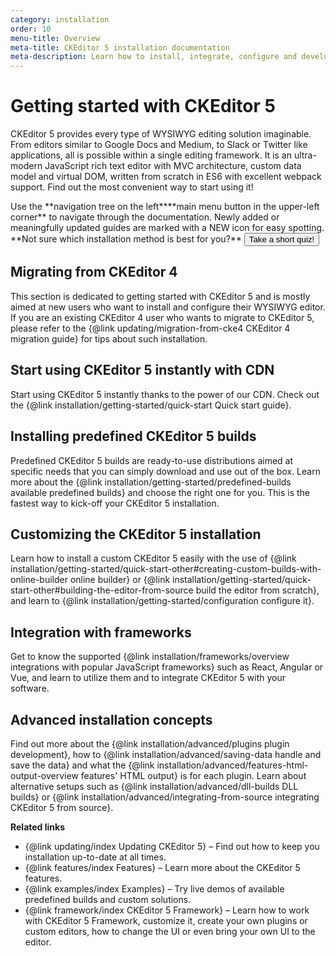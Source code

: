 ```yaml
---
category: installation
order: 10
menu-title: Overview
meta-title: CKEditor 5 installation documentation
meta-description: Learn how to install, integrate, configure and develop CKEditor 5. Browse through API documentation and online samples.
---
```


# Getting started with CKEditor 5

CKEditor 5 provides every type of WYSIWYG editing solution imaginable. From editors similar to Google Docs and Medium, to Slack or Twitter like applications, all is possible within a single editing framework. It is an ultra-modern JavaScript rich text editor with MVC architecture, custom data model and virtual DOM, written from scratch in ES6 with excellent webpack support. Find out the most convenient way to start using it!

<info-box>
	Use the <span class="navigation-hint_desktop">**navigation tree on the left**</span><span class="navigation-hint_mobile">**main menu button in the upper-left corner**</span> to navigate through the documentation. Newly added or meaningfully updated guides are marked with a <span class="tree__item__badge tree__item__badge_new">NEW</span> icon for easy spotting.
</info-box>

<info-box>
	**Not sure which installation method is best for you?** <button type="button" class="quiz-button quiz-button_start">Take a short quiz!</button>
</info-box>

## Migrating from CKEditor 4

This section is dedicated to getting started with CKEditor 5 and is mostly aimed at new users who want to install and configure their WYSIWYG editor. If you are an existing CKEditor 4 user who wants to migrate to CKEditor 5, please refer to the {@link updating/migration-from-cke4 CKEditor 4 migration guide} for tips about such installation.

## Start using CKEditor 5 instantly with CDN

Start using CKEditor 5 instantly thanks to the power of our CDN. Check out the {@link installation/getting-started/quick-start Quick start guide}.

## Installing predefined CKEditor 5 builds

Predefined CKEditor 5 builds are ready-to-use distributions aimed at specific needs that you can simply download and use out of the box. Learn more about the {@link installation/getting-started/predefined-builds available predefined builds} and choose the right one for you. This is the fastest way to kick-off your CKEditor 5 installation.

## Customizing the CKEditor 5 installation

Learn how to install a custom CKEditor 5 easily with the use of {@link installation/getting-started/quick-start-other#creating-custom-builds-with-online-builder online builder} or {@link installation/getting-started/quick-start-other#building-the-editor-from-source build the editor from scratch}, and learn to {@link installation/getting-started/configuration configure it}.

## Integration with frameworks

Get to know the supported {@link installation/frameworks/overview integrations with popular JavaScript frameworks} such as React, Angular or Vue, and learn to utilize them and to integrate CKEditor 5 with your software.

## Advanced installation concepts

Find out more about the {@link installation/advanced/plugins plugin development}, how to {@link installation/advanced/saving-data handle and save the data} and what the {@link installation/advanced/features-html-output-overview features' HTML output} is for each plugin. Learn about alternative setups such as {@link installation/advanced/dll-builds DLL builds} or {@link installation/advanced/integrating-from-source integrating CKEditor 5 from source}.

**Related links**

 * {@link updating/index Updating CKEditor 5} &ndash; Find out how to keep you installation up-to-date at all times.
 * {@link features/index Features} &ndash; Learn more about the CKEditor 5 features.
 * {@link examples/index Examples} &ndash; Try live demos of available predefined builds and custom solutions.
 * {@link framework/index CKEditor 5 Framework} &ndash; Learn how to work with CKEditor 5 Framework, customize it, create your own plugins or custom editors, how to change the UI or even bring your own UI to the editor.

<script type="text/javascript">
	const QUIZ_DEFAULT_HEADER = 'Installation method quiz';
	const QUIZ_RESOLUTION_BUTTON_DEFINITIONS = [
		{
			classes: [ 'quiz-button', 'quiz-button_restart' ],
			text: 'Restart the quiz',
			navigateToPaneId: 'quiz-question-usingCDN'
		}
	];
	const QUIZ_PANE_DEFINITIONS = {
		// This pane is not rendered. This definition is for the button click handlers to work properly only.
		'quiz-start': {
			buttons: [
				{
					classes: [ 'quiz-button', 'quiz-button_start' ],
					text: 'Take a short quiz',
					navigateToPaneId: 'quiz-question-usingCDN',
				}
			]
		},

		// ------------------------------ Questions -----------------------------------------------

		'quiz-question-usingCDN': {
			content: 'Do you need an immediate pre-made solution?',
			hint: 'CKEditor 5 can be instantly run from <a href="#start-using-ckeditor-5-instantly-with-cdn">CDN</a> providing working editor in seconds. This is the fastest way to start.',
			buttons: [
				getDecisionButtonDefinition( true, 'quiz-resolution-usingCDN' ),
				getDecisionButtonDefinition( false, 'quiz-question-usingBuilds' ),
			]
		},

		'quiz-question-usingBuilds': {
			content: 'Do you need a working, out-of-the box solution?',
			hint: 'CKEditor 5 comes with ready-to-use <a href="#installing-predefined-ckeditor-5-builds">predefined builds</a> that offer working solutions for different use cases. This is a quick way to start.',
			buttons: [
				getDecisionButtonDefinition( true, 'quiz-resolution-usingBuilds' ),
				getDecisionButtonDefinition( false, 'quiz-question-onlineBuilder' ),
			]
		},

		'quiz-question-onlineBuilder': {
			content: 'Do you need a ready-to-use, custom solution?',
			hint: 'CKEditor 5 online builder allows users to create a downloadable working copy with custom set of features. This is the easiest way to prepare a custom editor',
			buttons: [
				getDecisionButtonDefinition( true, 'quiz-resolution-onlineBuilder' ),
				getDecisionButtonDefinition( false, 'quiz-question-fromSource' ),
			]
		},

		'quiz-question-fromSource': {
			content: 'Do you want to configure your own custom-tailored installation?',
			hint: 'Building CKEditor 5 from source allows you to fully control the building process and every aspect of the final editor.',
			buttons: [
				getDecisionButtonDefinition( true, 'quiz-resolution-fromSource' ),
				getDecisionButtonDefinition( false, 'quiz-question-usingFrameworks' ),
			]
		},

		'quiz-question-usingFrameworks': {
			content: 'Do you want to integrate CKEditor into an existing React, Vue.js or Angular project?',
			hint: 'CKEditor 5 comes with ready-to-use <a href="#integration-with-frameworks">adapters</a> for popular frontend frameworks. You can use them to quickly bootstrap your project.',
			buttons: [
				getDecisionButtonDefinition( true, 'quiz-resolution-usingFrameworks' ),
				getDecisionButtonDefinition( false, 'quiz-question-usingDLL' ),
			]
		},

		'quiz-question-usingDLL': {
			content: 'Do you want to design and maintain your installation without the need to recompile each time on update?',
			hint: 'CKEditor 5 DLL build allows adding plugins to an editor build without having to rebuild the build itself.',
			buttons: [
				getDecisionButtonDefinition( true, 'quiz-resolution-usingDLL' ),
				getDecisionButtonDefinition( false, 'quiz-question-migrateFromV4' ),
			]
		},

		'quiz-question-migrateFromV4': {
			content: 'Do you want to migrate from your existing CKEditor 4 installation?',
			buttons: [
				getDecisionButtonDefinition( true, 'quiz-resolution-migrateFromV4' ),
				getDecisionButtonDefinition( false, 'quiz-resolution-endOfTheWorld' ),
			]
		},

		// ------------------------------ Resolutions ----------------------------------------------

		'quiz-resolution-usingCDN': {
			content: 'Based on your answers, you should check out the {@link installation/getting-started/quick-start CDN installation}. You can also browse other installation methods listed below.',
			buttons: QUIZ_RESOLUTION_BUTTON_DEFINITIONS
		},

		'quiz-resolution-usingBuilds': {
			content: 'Based on your answers, you should check out the {@link installation/getting-started/predefined-builds predefined builds}. You can also browse other installation methods listed below.',
			buttons: QUIZ_RESOLUTION_BUTTON_DEFINITIONS
		},

		'quiz-resolution-onlineBuilder': {
			content: 'Based on your answers, you should check out the {@link installation/getting-started/quick-start-other#creating-custom-builds-with-online-builder online builder}. You can also browse other installation methods listed below.',
			buttons: QUIZ_RESOLUTION_BUTTON_DEFINITIONS
		},

		'quiz-resolution-fromSource': {
			content: 'Based on your answers, you should check out the {@link installation/getting-started/quick-start-other#building-the-editor-from-source building CKEditor 5 from source}. You can also browse other installation methods listed below.',
			buttons: QUIZ_RESOLUTION_BUTTON_DEFINITIONS
		},

		'quiz-resolution-usingFrameworks': {
			content: 'Based on your answers, you should check out official {@link installation/frameworks/overview integrations with popular JavaScript frameworks}. You can also browse other installation methods listed below.',
			buttons: QUIZ_RESOLUTION_BUTTON_DEFINITIONS
		},

		'quiz-resolution-usingDLL': {
			content: 'Based on your answers, you should check out the {@link installation/advanced/dll-builds DLL webpack} solution. You can also browse other installation methods listed below.',
			buttons: QUIZ_RESOLUTION_BUTTON_DEFINITIONS
		},

		'quiz-resolution-migrateFromV4': {
			content: 'Based on your answers, you should check out the {@link installation/migration-from-ckeditor-4 CKEditor 4 migration guide}.',
			buttons: QUIZ_RESOLUTION_BUTTON_DEFINITIONS
		},

		'quiz-resolution-endOfTheWorld': {
			content: 'The solution you need is not clear. Please browse the documentation to look for further answers.',
			buttons: QUIZ_RESOLUTION_BUTTON_DEFINITIONS
		}
	};

	window.addEventListener( 'DOMContentLoaded', () => setUpTheInstallationQuiz() );

	function setUpTheInstallationQuiz() {
		const startButtonElement = document.querySelector( '.quiz-button_start' );
		setupQuizPaneButton( startButtonElement, getPaneDefinition( 'quiz-start' ).buttons[ 0 ] );

		const startPaneElement = startButtonElement.closest( '.info-box' );
		const quizPaneElements = generateQuizPaneElements( startPaneElement );

		for ( const paneId in quizPaneElements ) {
			startPaneElement.parentNode.insertBefore( quizPaneElements[ paneId ], startPaneElement.nextSibling );
		}

		setupQuizNavigation( quizPaneElements );
	}

	function generateQuizPaneElements( startPaneElement ) {
		const paneElements = {};

		for ( const paneName in QUIZ_PANE_DEFINITIONS ) {
			let paneElement;

			if ( paneName !== 'quiz-start' ) {
				const paneDefinition = getPaneDefinition( paneName );
				paneElement = startPaneElement.cloneNode();

				paneElement.innerHTML = `
					<h3>${ paneDefinition.header || QUIZ_DEFAULT_HEADER }</h3>
					<p class="quiz-message">${ paneDefinition.content }</p>
					<div class="quiz-buttons">${ generateQuizPaneButtons( paneDefinition ) }</div>
					${ paneDefinition.hint ? `<p class="quiz-hint">${ paneDefinition.hint }</p>` : '' }
				`;
			} else {
				// Not creating the start pane this way to take advantage of Umberto and its generator.
				// The start pane will be cloned and other panes will have the same Umberto classes.
				// It will prevent the quiz DOM structure from getting outdated.
				paneElement = startPaneElement;
			}

			paneElement.id = paneName;
			paneElement.classList.add( 'quiz-pane' );
			paneElements[ paneName ] = paneElement;
		}

		return paneElements;
	}

	function generateQuizPaneButtons( paneDefinition ) {
		return paneDefinition.buttons.map( buttonDefinition => {
			const buttonElement = document.createElement( 'button' );

			setupQuizPaneButton( buttonElement, buttonDefinition );

			return buttonElement;
		} ).reduce( ( previousValue, currentValue ) => previousValue + currentValue.outerHTML, '' );
	}

	function setupQuizPaneButton( buttonElement, definition ) {
		buttonElement.setAttribute( 'type', 'button' );
		buttonElement.innerHTML = definition.text;
		buttonElement.classList.add( ...definition.classes );
		buttonElement.dataset.navigateToPaneId = definition.navigateToPaneId;
	}

	function setupQuizNavigation( quizPaneElements ) {
		for ( const paneName in quizPaneElements ) {
			if ( paneName === 'quiz-start' ) {
				continue;
			}

			hideQuizPane( quizPaneElements[ paneName ] );
		}

		document.addEventListener( 'click', event => {
			if ( !event.target.matches( '.quiz-button' ) ) {
				return;
			}

			const parentPaneElement = event.target.closest( '.info-box' );
			const parentPaneDefinition = getPaneDefinition( parentPaneElement.id );

			hideQuizPane( parentPaneElement );
			showQuizPane( quizPaneElements[ event.target.dataset.navigateToPaneId ] );

			// Allow tracking the usage of the quiz in GA.
			window.location.hash = `installation-quiz-navigation:${ event.target.dataset.navigateToPaneId }`;
		}, false );
	}

	function showQuizPane( paneElement ) {
		paneElement.style.display = 'block';
	}

	function hideQuizPane( paneElement ) {
		paneElement.style.display = 'none';
	}

	function getPaneDefinition( id ) {
		return QUIZ_PANE_DEFINITIONS[ id ];
	}

	function getDecisionButtonDefinition( isYes, navigateToPaneId ) {
		return {
			classes: [ 'quiz-button' ],
			text: isYes ? 'Yes' : 'No',
			navigateToPaneId
		};
	}
</script>

<style>
div.quiz-pane h3 {
	font-size: 1em;
	font-weight: bold;
	margin-bottom: 1em;
}

div.quiz-pane p.quiz-message {
	font-size: 1.2em;
	margin-bottom: 1em;
	text-align: center;
}

div.quiz-pane p.quiz-hint {
	font-size: .8em;
	opacity: 0.6;
	margin-top: 1em;
	text-align: center;
}

div.quiz-pane .quiz-hint::before {
	content: "ℹ️";
	margin-right: .4em;
}

div.quiz-pane .quiz-buttons {
	display: flex;
	align-content: center;
	justify-content: center;
}

div.quiz-pane button.quiz-button {
	all: unset;
	border: 1px solid #1b3af2;
	border-radius: 100px;
	padding: 2px 10px;
	color: #1b3af2;
	background: transparent;
	min-width: 80px;
	text-align: center;
}

div.quiz-pane button.quiz-button:hover {
	background: #e6eaff;
}

div.quiz-pane button.quiz-button:active,
div.quiz-pane button.quiz-button:focus {
	background: #aebbff;
}

div.quiz-pane .quiz-buttons button.quiz-button + button {
	margin-left: 1em;
}

div.quiz-pane button.quiz-button_restart {
	border: 0px;
}

div.quiz-pane button.quiz-button_restart::before {
	content: "↺";
	margin-right: .5em;
}

div.quiz-pane[id="quiz-start"] p {
	display: flex;
	justify-content: space-between;
	align-content: center;
	flex-direction: row;
	flex-wrap: nowrap;
	align-items: center;
}
</style>
